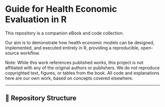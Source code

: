 # Guide for Health Economic Evaluation in R

This repository is a companion eBook and code collection.

Our aim is to demonstrate how health economic models can be designed, implemented, and executed entirely in R, providing a reproducible, open-source workflow.

Note: While this work references published works, this project is not affiliated with any of the original authors or publishers. We do not reproduce copyrighted text, figures, or tables from the book. All code and explanations here are our own work, based on concepts covered elsewhere.

---

## 📂 Repository Structure
